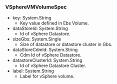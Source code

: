 ### VSphereVMVolumeSpec
- key: System.String
  - Key value defined in Ebs Volume.
- dataStoreId: System.String
  - Id of vSphere Datastore.
- sizeGbs: System.Single
  - Size of datastore or datastore cluster in Gbs.
- dataStoreCdmId: System.String
  - Cdm Id of vSphere Datastore.
- datastoreClusterId: System.String
  - Id of vSphere Datastore Cluster.
- label: System.String
  - Label for vSphere volume.
